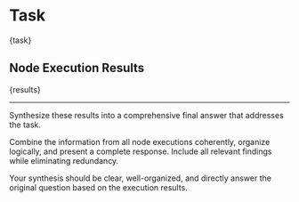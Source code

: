 # Task

{task}

## Node Execution Results

{results}

---

Synthesize these results into a comprehensive final answer that addresses the task.

Combine the information from all node executions coherently, organize logically, and present a complete response. Include all relevant findings while eliminating redundancy.

Your synthesis should be clear, well-organized, and directly answer the original question based on the execution results.
